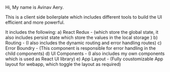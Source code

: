 Hi, My name is Avinav Aery.

This is a client side boilerplate which includes different tools to build the UI efficient and more powerful.

It includes the following:
    a) React Redux - (which store the global state, it also includes persist state which store the values in the local storage )
    b) Routing - (I also includes the dynamic routing and error handling routes)
    c) Error Boundry - (This component is responsible for error handling in the child components)
    d) UI Components - (I also includes my own components which is used as React UI library)
    e) App Layout - (Fully coustomizable App layout for webapp, which toggle the layout as required)
